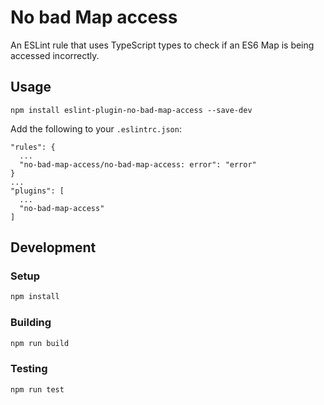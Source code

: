 # No bad Map access

An ESLint rule that uses TypeScript types to check if an ES6 Map is being accessed
incorrectly.

## Usage

```
npm install eslint-plugin-no-bad-map-access --save-dev
```

Add the following to your `.eslintrc.json`:

```
"rules": {
  ...
  "no-bad-map-access/no-bad-map-access: error": "error"
}
...
"plugins": [
  ...
  "no-bad-map-access"
]
```


## Development

### Setup

```bash
npm install
```

### Building

```bash
npm run build
```

### Testing

```bash
npm run test
```
